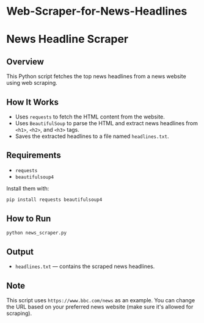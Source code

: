 # Web-Scraper-for-News-Headlines

# News Headline Scraper
## Overview
This Python script fetches the top news headlines from a news website using web scraping.

## How It Works
- Uses `requests` to fetch the HTML content from the website.
- Uses `BeautifulSoup` to parse the HTML and extract news headlines from `<h1>`, `<h2>`, and `<h3>` tags.
- Saves the extracted headlines to a file named `headlines.txt`.

## Requirements
- `requests`
- `beautifulsoup4`

Install them with:
```bash
pip install requests beautifulsoup4
```

## How to Run
```bash
python news_scraper.py
```

## Output
- `headlines.txt` — contains the scraped news headlines.

## Note
This script uses `https://www.bbc.com/news` as an example. You can change the URL based on your preferred news website (make sure it's allowed for scraping).
